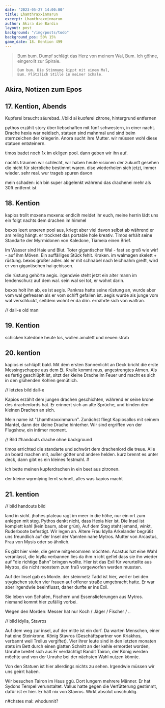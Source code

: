 ```yaml
---
date: '2023-05-27 14:00:00'
title: Lhamthraxxinmarun
excerpt: Lhamthraxxinmarun
author: Akira die Bardin
layout: post
background: "/img/posts/todo"
background_pos: 50% 15%
game_date: 18. Kention 499
---
```


<div class="rhyme">
  <blockquote>
    Bum bum. Dumpf schlägt das Herz von meinem Wal,
    Bum. Ich göhne, eingerollt zur Spirale.

    Bum bum. Die Stimmung kippt mit einem Mal,
    Bum. Plötzlich Stille in meiner Schale.
  </blockquote>
</div>

## Akira, Notizen zum Epos

## 17. Kention, Abends

Kupferei braucht säurebad.
//bild ai kuoferei zitrone, hintergrund entfernen

pythos erzählt story über liebschaften mit fünf schwestern, in einer nacht. Drache hexia war neidisch, statuen sind mahnmal und sind beim sternzeichen der kriegerin.
Anora sucht ihre Mutter. wir müssen wohl diese statuen entsteinern.

timos badet noch 1x im ekligen pool. dann geben wir ihn auf.

nachts träumen wir schlecht, wir haben heute visionen der zukunft gesehen die nicht für sterbliche bestimmt waren. dise wiederholen sich jetzt, immer wieder. sehr real. wur trageb spuren davon

mein schaden: ich bin super abgelenkt während das drachenei mehr als 30ft entfernt ist

## 18. Kention

kapios trollt moxena
moxena: endlcih meldet ihr euch, meine herrin lädt uns ein
  folgt nachts dem drachen im himmel


bexos leert unseren pool aus, kriegt aber viel davon selbst ab während er am reling hängt. er trocknet das portable hole kreativ.
Timos erhält seine Standarte der Myrmidonen von Kaledone, Tiameia einen Brief.

Im Wasser sind Haie und Blut. Toter gigantischer Wal - fast so groß wie wir! - auf ihm Möven. Ein auffälliges Stück fehlt. Kraken. im walmagen skelett + rüstung. bexos großer adler. als er mit schnabel nach leichnahm greift, wird er von gigantischen hai gebissen.


die rüstung gehörte aegis. irgendwie steht jetzt ein alter mann im lendenschurz auf dem wal. sein wal sei tot, er wohnt darin.

bexos holt ihn ab, es ist aegis. Pankras hatte seine rüstung an, wurde aber vom wal gefressen als er vom schiff gefallen ist.
aegis wurde als junge vom wal verschluckt, seitdem wohnt er da drin. ernährte sich von waltran. 

// dall-e old man

## 19. Kention

schicken kaledone heute los, wollen amulett und neuen strab

## 20. kention
kapios ei schlüpft bald. Mit dem ersten Sonnenlicht an Deck bricht die erste Messingschuppe aus dem Ei. Kralle kommt raus, angestrengtes Atmen. Als es fertig geschlüpft ist, sitzt der kleine Drache im Feuer und macht es sich in den glühenden Kohlen gemütlich.

// letztes bild dall-e

Kapios erzählt dem jungen drachen geschichten, während er seine krone des drachenlords hat. Er erinnert sich an alte Sprüche, und binden den kleinen Drachen an sich.

Mein name ist "Lhamthraxxinmarun". Zunächst fliegt Kapiosallos mit seinem Mantel, dann der kleine Drache hinterher. Wir sind ergriffen von der Flugshow, ein intimer moment.

// Bild #handouts drache ohne background

timos errichted die standarte und schwört dem drachenlord die treue. Alle an board machen mit, außer götter und andere helden.
kurz brennt es unter deck, dann gibt es ein kleines festmahl. #

ich bette meinen kupferdrachen in ein beet aus zitronen.

der kleine wyrmlying lernt schnell, alles was kapios macht

## 21. kention

// bild handouts bild

land in sicht. jhohes plateau ragt im meer in die höhe, nur ein ort zum anlegen mit steg. Pythos denkt nicht, dass Hexia hier ist. Die Insel ist komplett kahl (kein baum, aber grün). Auf dem Steg steht jemand, winkt, Ruderboote befestigt. Wir legen an. Ältere Frau Idylla Arkelander begrüßt uns freundlich auf der Insel der Vannten nahe Mytros. Mutter von Arcastus, Frau von Mysis oder so ähnlich.

Es gibt hier viele, die gerne mitgenommen möchten. Acastus hat eine Wahl veranlasst, die Idylla verbannen lies da ihm n icht gefiel dass sie ihn wieder auf "die richtige Bahn" bringen wollte. Hier ist das Exil für verurteilte aus Mytros, die nicht monstern zum fraß vorgeworfen werden mussten.

Auf der Insel gab es Morde. der steinmetz Tadd ist hier, weil er bei den stygischen stufen vier frauen auf offener straße umgebracht hatte.  Er war aber irgendwie beeinflusst, daher durfte er ins Exil.

Sie leben von Schafen, Fischern und Essenslieferungen aus Mytros. niemand kommt hier zufällig vorbei. 

Wegen den Morden: Messer hat nur Koch / Jäger / Fischer / ..

// bild idylla, Stavros

Auf dem weg zur insel, auf der mitte ist ein dorf. Da warten Menschen, einer hat eine Steinkrone. König Stavros (Geschäftspartner von Kriakhos, verbannt weil Trellus vergiftet). Vier ihrer leute sind in den letzten monaten stets im Bett durch einen glatten Schnitt an der kehle ermordet worden, Unruhe breitet sich aus.Er verdächtigt Bandit Tairon, der König werden möchte und von der Unruhe bei der nächsten Wahl nutzen könnte.

Von den Statuen ist hier allerdings nichts zu sehen. Irgendwie müssen wir uns geirrt haben.

Wir besuchen Tairon im Haus ggü. Dort lungern mehrere Männer. Er hat Sydons Tempel verunstaltet. Vallus hatte gegen die Verfütterung gestimmt, dafür ist er hier. Er hält nix von Stavros. Wirkt absolut unschuldig.


n#chstes mal: whodunnit?
<!--
wir haben companions: https://docs.google.com/document/d/1ecRhZrYZRwu27wDNc-pTEF_OdaFvHtIIgzu1iEV3yVI/edit#
Die Amazonen sind mit der Halbinsel Aresia in Verbindung, 
der Minotaure Zakroth der Wahnsinnige will seine Volksgenossen in Mytros befreien.
pythor und hexia, grüner drache, hängen zusammen
Narsus für viele aresianer ein spielzeug der königin.
Im Gedicht der Schicksale könnte das Sternbild des Schmieds gemeint sein
Tasha's ... brew stellt große mengen säure her

star: bexos umgang mit bad 
wish: spitzname für den drachen
-->
